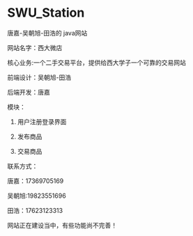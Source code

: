 # SWU_Station
 唐嘉-吴朝旭-田浩的 java网站

网站名字：西大微店

核心业务:一个二手交易平台，提供给西大学子一个可靠的交易网站

前端设计：吴朝旭-田浩

后端开发：唐嘉

模块：

1. 用户注册登录界面

2. 发布商品
3. 交易商品

联系方式：

唐嘉：17369705169

吴朝旭:19823551696

田浩：17623123313

网站正在建设当中，有些功能尚不完善！



